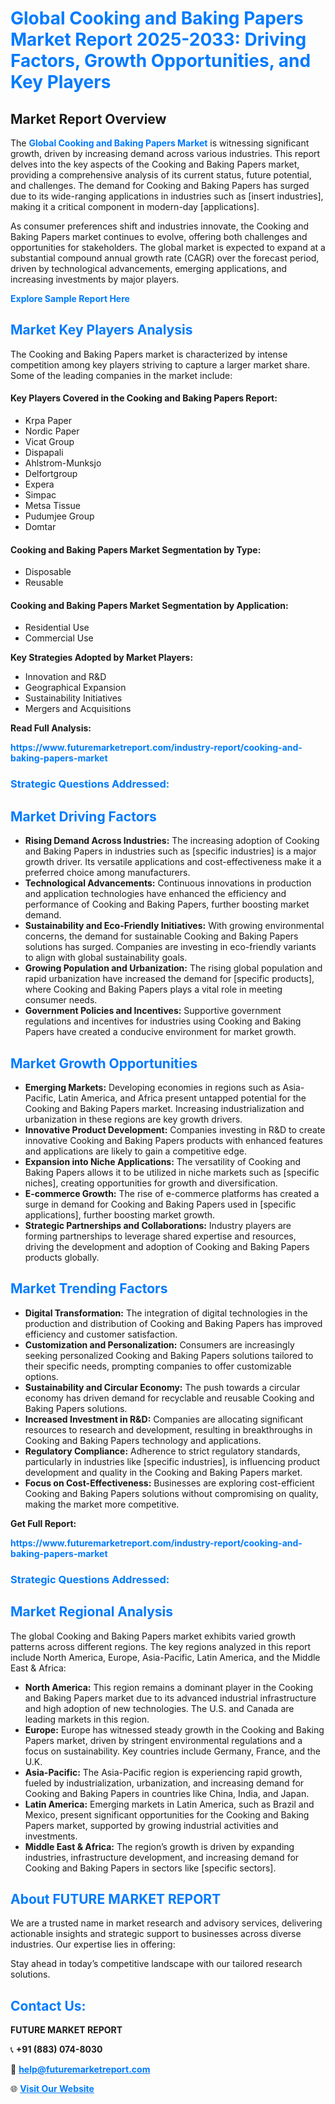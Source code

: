 <h1 style="color: #007BFF;">Global Cooking and Baking Papers Market Report 2025-2033: Driving Factors, Growth Opportunities, and Key Players</h1>

<section id="overview">
<h2>Market Report Overview</h2>
<p>The <a href="https://www.futuremarketreport.com/industry-report/cooking-and-baking-papers-market" style="color: #007BFF; text-decoration: none;"><strong>Global Cooking and Baking Papers Market</strong></a> is witnessing significant growth, driven by increasing demand across various industries. This report delves into the key aspects of the Cooking and Baking Papers market, providing a comprehensive analysis of its current status, future potential, and challenges. The demand for Cooking and Baking Papers has surged due to its wide-ranging applications in industries such as [insert industries], making it a critical component in modern-day [applications].</p>
<p>As consumer preferences shift and industries innovate, the Cooking and Baking Papers market continues to evolve, offering both challenges and opportunities for stakeholders. The global market is expected to expand at a substantial compound annual growth rate (CAGR) over the forecast period, driven by technological advancements, emerging applications, and increasing investments by major players.</p>
</section>

<section id="overview">
<p><a href="https://www.futuremarketreport.com/request-sample/reportId=45651" style="color: #007BFF; text-decoration: none;"><strong>Explore Sample Report Here</strong></a></p>
</section>

<section id="key-players">
<h2 style="color: #007BFF;">Market Key Players Analysis</h2>
<p>The Cooking and Baking Papers market is characterized by intense competition among key players striving to capture a larger market share. Some of the leading companies in the market include:</p>
<h4>Key Players Covered in the Cooking and Baking Papers Report:</h4>
<ul><li>Krpa Paper</li><li>Nordic Paper</li><li>Vicat Group</li><li>Dispapali</li><li>Ahlstrom-Munksjo</li><li>Delfortgroup</li><li>Expera</li><li>Simpac</li><li>Metsa Tissue</li><li>Pudumjee Group</li><li>Domtar</li></ul>
<h4>Cooking and Baking Papers Market Segmentation by Type:</h4>
<ul><li>Disposable</li><li>Reusable</li></ul>

<h4>Cooking and Baking Papers Market Segmentation by Application:</h4>
<ul><li>Residential Use</li><li>Commercial Use</li></ul>
<p><strong>Key Strategies Adopted by Market Players:</strong></p>
<ul>
<li>Innovation and R&D</li>
<li>Geographical Expansion</li>
<li>Sustainability Initiatives</li>
<li>Mergers and Acquisitions</li>
</ul>
</section>

<section>
<p><strong>Read Full Analysis: </strong></p><a href="https://www.futuremarketreport.com/industry-report/cooking-and-baking-papers-market" style="color: #007BFF; text-decoration: none;"><strong>https://www.futuremarketreport.com/industry-report/cooking-and-baking-papers-market</strong></a>
<h3 style="color: #007BFF;">Strategic Questions Addressed:</h3>
</section>

<section id="driving-factors">
<h2 style="color: #007BFF;">Market Driving Factors</h2>
<ul>
<li><strong>Rising Demand Across Industries:</strong> The increasing adoption of Cooking and Baking Papers in industries such as [specific industries] is a major growth driver. Its versatile applications and cost-effectiveness make it a preferred choice among manufacturers.</li>
<li><strong>Technological Advancements:</strong> Continuous innovations in production and application technologies have enhanced the efficiency and performance of Cooking and Baking Papers, further boosting market demand.</li>
<li><strong>Sustainability and Eco-Friendly Initiatives:</strong> With growing environmental concerns, the demand for sustainable Cooking and Baking Papers solutions has surged. Companies are investing in eco-friendly variants to align with global sustainability goals.</li>
<li><strong>Growing Population and Urbanization:</strong> The rising global population and rapid urbanization have increased the demand for [specific products], where Cooking and Baking Papers plays a vital role in meeting consumer needs.</li>
<li><strong>Government Policies and Incentives:</strong> Supportive government regulations and incentives for industries using Cooking and Baking Papers have created a conducive environment for market growth.</li>
</ul>
</section>

<section id="growth-opportunities">
<h2 style="color: #007BFF;">Market Growth Opportunities</h2>
<ul>
<li><strong>Emerging Markets:</strong> Developing economies in regions such as Asia-Pacific, Latin America, and Africa present untapped potential for the Cooking and Baking Papers market. Increasing industrialization and urbanization in these regions are key growth drivers.</li>
<li><strong>Innovative Product Development:</strong> Companies investing in R&D to create innovative Cooking and Baking Papers products with enhanced features and applications are likely to gain a competitive edge.</li>
<li><strong>Expansion into Niche Applications:</strong> The versatility of Cooking and Baking Papers allows it to be utilized in niche markets such as [specific niches], creating opportunities for growth and diversification.</li>
<li><strong>E-commerce Growth:</strong> The rise of e-commerce platforms has created a surge in demand for Cooking and Baking Papers used in [specific applications], further boosting market growth.</li>
<li><strong>Strategic Partnerships and Collaborations:</strong> Industry players are forming partnerships to leverage shared expertise and resources, driving the development and adoption of Cooking and Baking Papers products globally.</li>
</ul>
</section>

<section id="trending-factors">
<h2 style="color: #007BFF;">Market Trending Factors</h2>
<ul>
<li><strong>Digital Transformation:</strong> The integration of digital technologies in the production and distribution of Cooking and Baking Papers has improved efficiency and customer satisfaction.</li>
<li><strong>Customization and Personalization:</strong> Consumers are increasingly seeking personalized Cooking and Baking Papers solutions tailored to their specific needs, prompting companies to offer customizable options.</li>
<li><strong>Sustainability and Circular Economy:</strong> The push towards a circular economy has driven demand for recyclable and reusable Cooking and Baking Papers solutions.</li>
<li><strong>Increased Investment in R&D:</strong> Companies are allocating significant resources to research and development, resulting in breakthroughs in Cooking and Baking Papers technology and applications.</li>
<li><strong>Regulatory Compliance:</strong> Adherence to strict regulatory standards, particularly in industries like [specific industries], is influencing product development and quality in the Cooking and Baking Papers market.</li>
<li><strong>Focus on Cost-Effectiveness:</strong> Businesses are exploring cost-efficient Cooking and Baking Papers solutions without compromising on quality, making the market more competitive.</li>
</ul>
</section>

<section>
<p><strong>Get Full Report: </strong></p><a href="https://www.futuremarketreport.com/industry-report/cooking-and-baking-papers-market" style="color: #007BFF; text-decoration: none;"><strong>https://www.futuremarketreport.com/industry-report/cooking-and-baking-papers-market</strong></a>
<h3 style="color: #007BFF;">Strategic Questions Addressed:</h3>
</section>


<section id="regional-analysis">
<h2 style="color: #007BFF;">Market Regional Analysis</h2>
<p>The global Cooking and Baking Papers market exhibits varied growth patterns across different regions. The key regions analyzed in this report include North America, Europe, Asia-Pacific, Latin America, and the Middle East & Africa:</p>
<ul>
<li><strong>North America:</strong> This region remains a dominant player in the Cooking and Baking Papers market due to its advanced industrial infrastructure and high adoption of new technologies. The U.S. and Canada are leading markets in this region.</li>
<li><strong>Europe:</strong> Europe has witnessed steady growth in the Cooking and Baking Papers market, driven by stringent environmental regulations and a focus on sustainability. Key countries include Germany, France, and the U.K.</li>
<li><strong>Asia-Pacific:</strong> The Asia-Pacific region is experiencing rapid growth, fueled by industrialization, urbanization, and increasing demand for Cooking and Baking Papers in countries like China, India, and Japan.</li>
<li><strong>Latin America:</strong> Emerging markets in Latin America, such as Brazil and Mexico, present significant opportunities for the Cooking and Baking Papers market, supported by growing industrial activities and investments.</li>
<li><strong>Middle East & Africa:</strong> The region’s growth is driven by expanding industries, infrastructure development, and increasing demand for Cooking and Baking Papers in sectors like [specific sectors].</li>
</ul>
</section>

<footer>
<h2 style="color: #007BFF;">About FUTURE MARKET REPORT</h2>
<p>We are a trusted name in market research and advisory services, delivering actionable insights and strategic support to businesses across diverse industries. Our expertise lies in offering:</p>

<p>Stay ahead in today’s competitive landscape with our tailored research solutions.</p>

<h2 style="color: #007BFF;">Contact Us:</h2>
<p><strong>FUTURE MARKET REPORT</strong></p>
<p>📞 <strong>+91 (883) 074-8030</strong></p>
<p>📧 <strong><a href="mailto:help@futuremarketreport.com" style="color: #007BFF;">help@futuremarketreport.com</a></strong></p>
<p>🌐 <strong><a href="https://www.futuremarketreport.com/" style="color: #007BFF;">Visit Our Website</a></strong></p>
</footer>